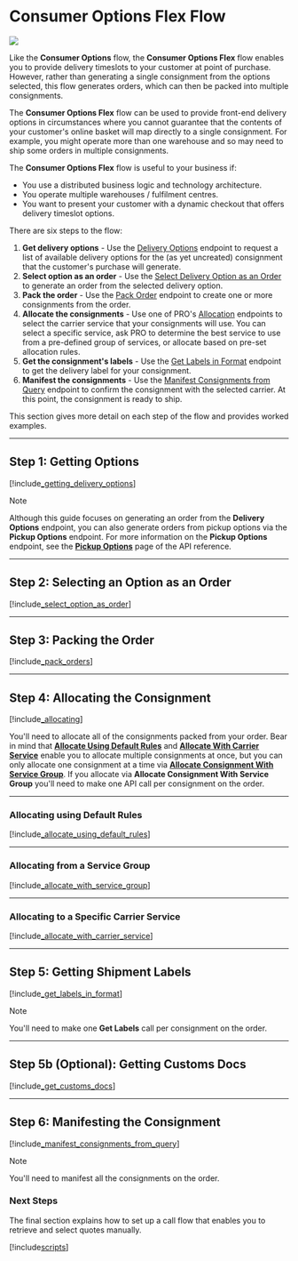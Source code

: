 # Consumer Options Flex Flow

<p>
   <a href="../../../images/Flow5.png" target="_blank" >
      <img src="../../../images/Flow5.png" class="noborder"/>
   </a>
</p> 

Like the **Consumer Options** flow, the **Consumer Options Flex** flow enables you to provide delivery timeslots to your customer at point of purchase. However, rather than generating a single consignment from the options selected, this flow generates orders, which can then be packed into multiple consignments. 

The **Consumer Options Flex** flow can be used to provide front-end delivery options in circumstances where you cannot guarantee that the contents of your customer's online basket will map directly to a single consignment. For example, you might operate more than one warehouse and so may need to ship some orders in multiple consignments.

The **Consumer Options Flex** flow is useful to your business if:

* You use a distributed business logic and technology architecture.
* You operate multiple warehouses / fulfilment centres.
* You want to present your customer with a dynamic checkout that offers delivery timeslot options.

There are six steps to the flow:

1. **Get delivery options** - Use the [Delivery Options](https://docs.electioapp.com/#/api/DeliveryOptions) endpoint to request a list of available delivery options for the (as yet uncreated) consignment that the customer's purchase will generate.
2. **Select option as an order** - Use the [Select Delivery Option as an Order](https://docs.electioapp.com/#/api/SelectDeliveryOptionasanOrder) to generate an order from the selected delivery option. 
3. **Pack the order** - Use the [Pack Order](https://docs.electioapp.com/#/api/PackOrder) endpoint to create one or more consignments from the order.
4. **Allocate the consignments** - Use one of PRO's [Allocation](https://docs.electioapp.com/#/api/AllocateConsignment) endpoints to select the carrier service that your consignments will use. You can select a specific service, ask PRO to determine the best service to use from a pre-defined group of services, or allocate based on pre-set allocation rules.
5. **Get the consignment's labels** - Use the [Get Labels in Format](https://docs.electioapp.com/#/api/GetLabelsinFormat) endpoint to get the delivery label for your consignment.
6. **Manifest the consignments** - Use the [Manifest Consignments from Query](https://docs.electioapp.com/#/api/ManifestConsignmentsFromQuery) endpoint to confirm the consignment with the selected carrier. At this point, the consignment is ready to ship.

This section gives more detail on each step of the flow and provides worked examples. 

---

## Step 1: Getting Options

[!include[_getting_delivery_options](../../includes/_getting_delivery_options.md)]

> [!NOTE]
>   Although this guide focuses on generating an order from the <strong>Delivery Options</strong> endpoint, you can also generate orders from pickup options via the <strong>Pickup Options</strong> endpoint. For more information on the <strong>Pickup Options</strong> endpoint, see the <strong><a href="https://docs.electioapp.com/#/api/PickupOptions">Pickup Options</a></strong> page of the API reference.


---

## Step 2: Selecting an Option as an Order

[!include[_select_option_as_order](../../includes/_select_option_as_order.md)]

---

## Step 3: Packing the Order

[!include[_pack_orders](../../includes/_pack_orders.md)]

---

## Step 4: Allocating the Consignment

[!include[_allocating](../../includes/_allocating.md)]

You'll need to allocate all of the consignments packed from your order. Bear in mind that <strong><a href="https://docs.electioapp.com/#/api/AllocateUsingDefaultRules">Allocate Using Default Rules</a></strong> and <strong><a href="https://docs.electioapp.com/#/api/AllocateWithCarrierService">Allocate With Carrier Service</a></strong> enable you to allocate multiple consignments at once, but you can only allocate one consignment at a time via <strong><a href="https://docs.electioapp.com/#/api/AllocateConsignmentWithServiceGroup">Allocate Consignment With Service Group</a></strong>. If you allocate via <strong>Allocate Consignment With Service Group</strong> you'll need to make one API call per consignment on the order.

---

### Allocating using Default Rules

[!include[_allocate_using_default_rules](../../includes/_allocate_using_default_rules.md)]

---

### Allocating from a Service Group

[!include[_allocate_with_service_group](../../includes/_allocate_with_service_group.md)]

---

### Allocating to a Specific Carrier Service

[!include[_allocate_with_carrier_service](../../includes/_allocate_with_carrier_service.md)]

---

## Step 5: Getting Shipment Labels

[!include[_get_labels_in_format](../../includes/_get_labels_in_format.md)]

> [!NOTE]
>  You'll need to make one <strong>Get Labels</strong> call per consignment on the order.

---

## Step 5b (Optional): Getting Customs Docs

[!include[_get_customs_docs](../../includes/_get_customs_docs.md)]

---

## Step 6: Manifesting the Consignment

[!include[_manifest_consignments_from_query](../../includes/_manifest_consignments_from_query.md)]

> [!NOTE]
> You'll need to manifest all the consignments on the order.

### Next Steps

The final section explains how to set up a call flow that enables you to retrieve and select quotes manually.

[!include[scripts](../../includes/scripts.md)]
